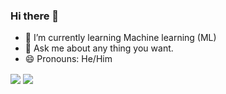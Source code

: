 ### Hi there 👋

<!--
**alireza-ebrahimi-ai/alireza-ebrahimi-ai** is a ✨ _special_ ✨ repository because its `README.md` (this file) appears on your GitHub profile.

Here are some ideas to get you started:

- 🔭 I’m currently working on ...
- 🌱 I’m currently learning ...
- 👯 I’m looking to collaborate on ...
- 🤔 I’m looking for help with ...
- 💬 Ask me about ...
- 📫 How to reach me: ...
- 😄 Pronouns: ...
- ⚡ Fun fact: ...
-->

- 🌱 I’m currently learning Machine learning (ML)
- 💬 Ask me about any thing you want.
- 😄 Pronouns: He/Him

<a href="https://github.com/alireza-ebrahimi-ai">
<img align="center" src="https://github-readme-stats.vercel.app/api?username=alireza-ebrahimi-ai&show_icons=true&count_private=true&include_all_commits=true&theme=synthwave" /></a>

<a href="https://github.com/alireza-ebrahimi-ai">
<img align="center" src="https://github-readme-stats.vercel.app/api/top-langs/?username=alireza-ebrahimi-ai&theme=synthwave" />
</a>
